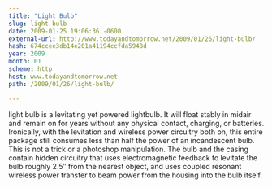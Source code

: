 ```yaml
---
title: "Light Bulb"
slug: light-bulb
date: 2009-01-25 19:06:36 -0600
external-url: http://www.todayandtomorrow.net/2009/01/26/light-bulb/
hash: 674ccee3db14e201a41194ccfda5948d
year: 2009
month: 01
scheme: http
host: www.todayandtomorrow.net
path: /2009/01/26/light-bulb/

---
```


  light bulb is a levitating yet powered lightbulb. It will float stably in midair and remain on for years without any physical contact, charging, or batteries. Ironically, with the levitation and wireless power circuitry both on, this entire package still consumes less than half the power of an incandescent bulb.  This is not a trick or a photoshop manipulation. The bulb and the casing contain hidden circuitry that uses electromagnetic feedback to levitate the bulb roughly 2.5″ from the nearest object, and uses coupled resonant wireless power transfer to beam power from the housing into the bulb itself.    

